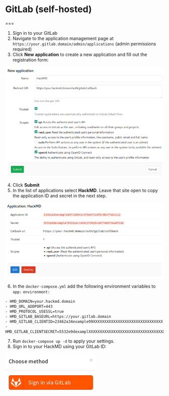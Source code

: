 # GitLab (self-hosted)
===

1. Sign in to your GitLab
2. Navigate to the application management page at `https://your.gitlab.domain/admin/applications` (admin permissions required)
3. Click **New application** to create a new application and fill out the registration form:

![New GitLab application](../images/auth/gitlab-new-application.png)

4. Click **Submit**
5. In the list of applications select **HackMD**. Leave that site open to copy the application ID and secret in the next step.

![Application: HackMD](../images/auth/gitlab-application-details.png)


6. In the `docker-compose.yml` add the following environment variables to `app:` `environment:`

```
- HMD_DOMAIN=your.hackmd.domain
- HMD_URL_ADDPORT=443
- HMD_PROTOCOL_USESSL=true
- HMD_GITLAB_BASEURL=https://your.gitlab.domain
- HMD_GITLAB_CLIENTID=23462a34example99XXXXXXXXXXXXXXXXXXXXXXXXXXXXXXX
- HMD_GITLAB_CLIENTSECRET=5532e9dexamplXXXXXXXXXXXXXXXXXXXXXXXXXXXXXXXXXXXXX
```

7. Run `docker-compose up -d` to apply your settings.
8. Sign in to your HackMD using your GitLab ID:

![Sign in via GitLab](../images/auth/gitlab-sign-in.png)
